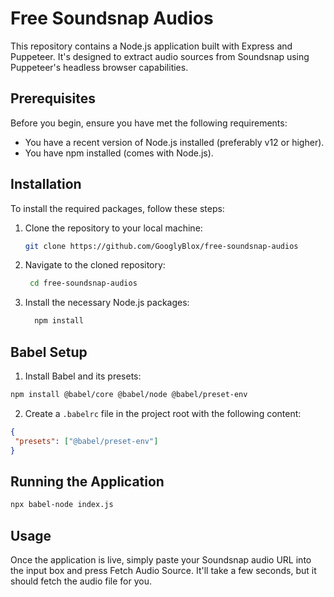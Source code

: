 # Free Soundsnap Audios

This repository contains a Node.js application built with Express and Puppeteer. It's designed to extract audio sources from Soundsnap using Puppeteer's headless browser capabilities.

## Prerequisites

Before you begin, ensure you have met the following requirements:
- You have a recent version of Node.js installed (preferably v12 or higher).
- You have npm installed (comes with Node.js).

## Installation

To install the required packages, follow these steps:

1. Clone the repository to your local machine:
   ```bash
   git clone https://github.com/GooglyBlox/free-soundsnap-audios
   ```
2. Navigate to the cloned repository:
   ```bash
    cd free-soundsnap-audios
   ```
3. Install the necessary Node.js packages:
   ```bash
     npm install
   ```

## Babel Setup
1. Install Babel and its presets:
  ```bash
  npm install @babel/core @babel/node @babel/preset-env
  ```
2. Create a ``.babelrc`` file in the project root with the following content:
 ```json
{
  "presets": ["@babel/preset-env"]
}
```

## Running the Application
```bash
npx babel-node index.js
```

## Usage
Once the application is live, simply paste your Soundsnap audio URL into the input box and press Fetch Audio Source. It'll take a few seconds, but it should fetch the audio file for you.

